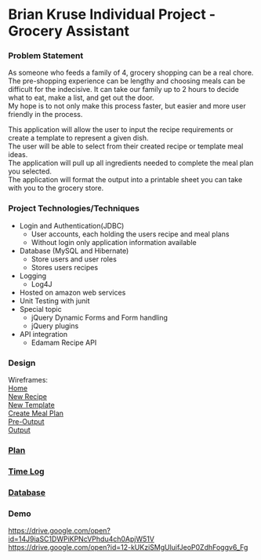 # Brian Kruse Individual Project - Grocery Assistant

### Problem Statement

As someone who feeds a family of 4, grocery shopping can be a real chore. The pre-shopping experience can be lengthy
 and choosing meals can be difficult for the indecisive. It can take our family up to 2 hours to decide what to eat, make a list, and get out the door.  
My hope is to not only make this process faster, but easier and more user friendly in the process.  

This application will allow the user to input the recipe requirements or create a template to represent  a given dish.  
The user will be able to select from their created recipe or template meal ideas.  
The application will pull up all ingredients needed to complete the meal plan you selected.  
The application will format the output into a printable sheet you can take with you to the grocery store.


### Project Technologies/Techniques
* Login and Authentication(JDBC)
  * User accounts, each holding the users recipe and meal plans
  * Without login only application information available
* Database (MySQL and Hibernate)
  * Store users and user roles
  * Stores users recipes
* Logging 
  * Log4J
* Hosted on amazon web services
* Unit Testing with junit
* Special topic
  * jQuery Dynamic Forms and Form handling
  * jQuery plugins
* API integration
  * Edamam Recipe API

### Design
Wireframes:  
[Home](screens2.home.png)  
[New Recipe](screens2.newrecipe.png)  
[New Template](screens2.newtemplate.png)  
[Create Meal Plan](screens2.createplan.png)  
[Pre-Output](screens2.preshoppinglist.png)  
[Output](screens2.output.png)  

### [Plan](projectplan.md) 


### [Time Log](timelog.md)

### [Database](UML/databaseUml.png)

### Demo
https://drive.google.com/open?id=14J9iaSC1DWPiKPNcVPhdu4ch0ApjW51V  
https://drive.google.com/open?id=12-kUKziSMgUluifJeoP0ZdhFoggv6_Fg
